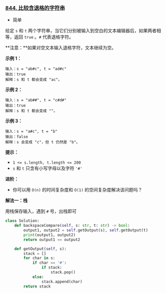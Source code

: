 ### [844. 比较含退格的字符串](https://leetcode.cn/problems/backspace-string-compare/)

- 简单

给定 `s` 和 `t` 两个字符串，当它们分别被输入到空白的文本编辑器后，如果两者相等，返回 `true` 。`#` 代表退格字符。

**注意：**如果对空文本输入退格字符，文本继续为空。

**示例 1：**

```
输入：s = "ab#c", t = "ad#c"
输出：true
解释：s 和 t 都会变成 "ac"。
```

**示例 2：**

```
输入：s = "ab##", t = "c#d#"
输出：true
解释：s 和 t 都会变成 ""。
```

**示例 3：**

```
输入：s = "a#c", t = "b"
输出：false
解释：s 会变成 "c"，但 t 仍然是 "b"。
```

**提示：**

- `1 <= s.length, t.length <= 200`
- `s` 和 `t` 只含有小写字母以及字符 `'#'`

**进阶：**

- 你可以用 `O(n)` 的时间复杂度和 `O(1)` 的空间复杂度解决该问题吗？

**解法一：栈**

用栈保存输入，遇到 `#` 号，出栈即可

```python
class Solution:
    def backspaceCompare(self, s: str, t: str) -> bool:
        output1, output2 = self.getOutput(s), self.getOutput(t)
        print(output1, output2)
        return output1 == output2

    def getOutput(self, s):
        stack = []
        for char in s:
            if char == '#':
                if stack:
                    stack.pop()
            else:
                stack.append(char)
        return stack
```


